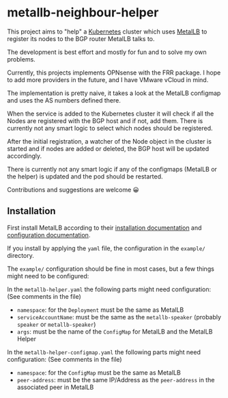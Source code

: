 # metallb-neighbour-helper

This project aims to "help" a [Kubernetes](https://kubernetes.io) cluster which uses [MetalLB](https://metallb.universe.tf/) to register
its nodes to the BGP router MetalLB talks to.

The development is best effort and mostly for fun and to solve my own problems.

Currently, this projects implements OPNsense with the FRR package. I hope to add
more providers in the future, and I have VMware vCloud in mind.

The implementation is pretty naive, it takes a look at the MetalLB configmap and
uses the AS numbers defined there.

When the service is added to the Kubernetes cluster it will check if all the
Nodes are registered with the BGP host and if not, add them. There is currently
not any smart logic to select which nodes should be registered.

After the initial registration, a watcher of the Node object in the cluster is
started and if nodes are added or deleted, the BGP host will be updated
accordingly.

There is currently not any smart logic if any of the configmaps (MetalLB or the
helper) is updated and the pod should be restarted.

Contributions and suggestions are welcome 😀

## Installation

First install MetalLB according to their [installation documentation](https://metallb.universe.tf/installation/) and [configuration documentation](https://metallb.universe.tf/configuration/).

If you install by applying the `yaml` file, the configuration in the `example/`
directory.

The `example/` configuration should be fine in most cases, but a few things
might need to be configured:

In the `metallb-helper.yaml` the following parts might need configuration:
(See comments in the file)

-   `namespace`: for the `Deployment` must be the same as MetalLB
-   `serviceAccountName`: must be the same as the `metallb-speaker` (probably `speaker` or `metallb-speaker`)
-   `args`: must be the name of the `ConfigMap` for MetalLB and the MetalLB Helper

In the `metallb-helper-configmap.yaml` the following parts might need configuration:
(See comments in the file)

-   `namespace`: for the `ConfigMap` must be the same as MetalLB
-   `peer-address`: must be the same IP/Address as the `peer-address` in the associated peer in MetalLB
